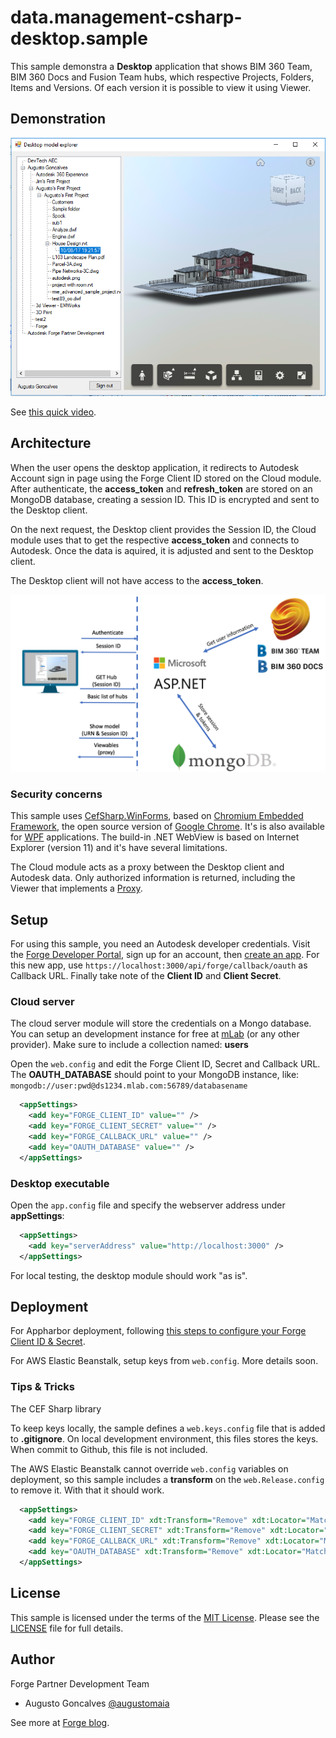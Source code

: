 # data.management-csharp-desktop.sample

This sample demonstra a **Desktop** application that shows BIM 360 Team, BIM 360 Docs and Fusion Team hubs, which respective Projects, Folders, Items and Versions. Of each version it is possible to view it using Viewer.

## Demonstration

![](main_screen.png)

See [this quick video](https://twitter.com/augustomaia/status/905178317686439937).

## Architecture

When the user opens the desktop application, it redirects to Autodesk Account sign in page using the Forge Client ID stored on the Cloud module. After authenticate, the **access_token** and **refresh_token** are stored on an MongoDB database, creating a session ID. This ID is encrypted and sent to the Desktop client. 

On the next request, the Desktop client provides the Session ID, the Cloud module uses that to get the respective **access_token** and connects to Autodesk. Once the data is aquired, it is adjusted and sent to the Desktop client. 

The Desktop client will not have access to the **access_token**. 

![](architecture.png)

### Security concerns

This sample uses [CefSharp.WinForms](https://www.nuget.org/packages/CefSharp.WinForms), based on [Chromium Embedded Framework](https://bitbucket.org/chromiumembedded/cef), the open source version of [Google Chrome](https://www.google.com/chrome). It's is also available for [WPF](https://cefsharp.github.io/) applications. The build-in .NET WebView is based on Internet Explorer (version 11) and it's have several limitations. 

The Cloud module acts as a proxy between the Desktop client and Autodesk data. Only authorized information is returned, including the Viewer that implements a [Proxy](https://forge.autodesk.com/blog/securing-your-forge-viewer-token-behind-proxy-net).

## Setup

For using this sample, you need an Autodesk developer credentials. Visit the [Forge Developer Portal](https://developer.autodesk.com), sign up for an account, then [create an app](https://developer.autodesk.com/myapps/create). For this new app, use `https://localhost:3000/api/forge/callback/oauth` as Callback URL. Finally take note of the **Client ID** and **Client Secret**. 

### Cloud server

The cloud server module will store the credentials on a Mongo database. You can setup an development instance for free at [mLab](https://mlab.com) (or any other provider). Make sure to include a collection named: **users**

Open the `web.config` and edit the Forge Client ID, Secret and Callback URL. The **OAUTH_DATABASE** should point to your MongoDB instance, like: `mongodb://user:pwd@ds1234.mlab.com:56789/databasename`
 
```xml
  <appSettings>
    <add key="FORGE_CLIENT_ID" value="" />
    <add key="FORGE_CLIENT_SECRET" value="" />
    <add key="FORGE_CALLBACK_URL" value="" />
    <add key="OAUTH_DATABASE" value="" />
  </appSettings>
```

### Desktop executable

Open the `app.config` file and specify the webserver address under **appSettings**:

```xml
  <appSettings>
    <add key="serverAddress" value="http://localhost:3000" />
  </appSettings>
```

For local testing, the desktop module should work "as is". 

## Deployment

For Appharbor deployment, following [this steps to configure your Forge Client ID & Secret](http://adndevblog.typepad.com/cloud_and_mobile/2017/01/deploying-forge-aspnet-samples-to-appharbor.html).

For AWS Elastic Beanstalk, setup keys from `web.config`. More details soon. 

### Tips & Tricks

The CEF Sharp library 

To keep keys locally, the sample defines a `web.keys.config` file that is added to **.gitignore**. On local development environment, this files stores the keys. When commit to Github, this file is not included. 

The AWS Elastic Beanstalk cannot override `web.config` variables on deployment, so this sample includes a **transform** on the `web.Release.config` to remove it. With that it should work.

```xml
  <appSettings>
    <add key="FORGE_CLIENT_ID" xdt:Transform="Remove" xdt:Locator="Match(key)" />
    <add key="FORGE_CLIENT_SECRET" xdt:Transform="Remove" xdt:Locator="Match(key)" />
    <add key="FORGE_CALLBACK_URL" xdt:Transform="Remove" xdt:Locator="Match(key)" />
    <add key="OAUTH_DATABASE" xdt:Transform="Remove" xdt:Locator="Match(key)" />
  </appSettings>
```
## License

This sample is licensed under the terms of the [MIT License](http://opensource.org/licenses/MIT). Please see the [LICENSE](LICENSE) file for full details.

## Author

Forge Partner Development Team

- Augusto Goncalves [@augustomaia](https://twitter.com/augustomaia)

See more at [Forge blog](https://forge.autodesk.com/blog).